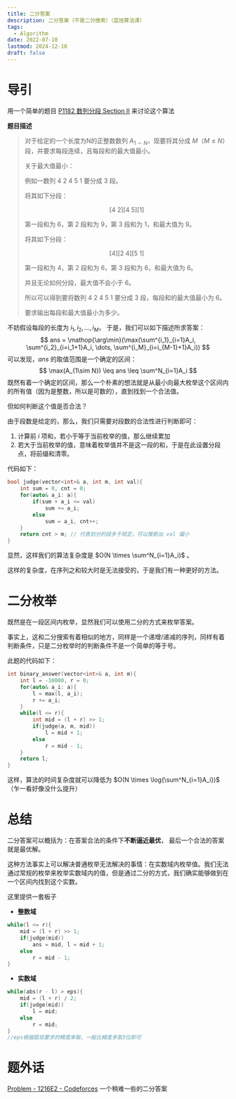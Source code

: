 ```yaml
---
title: 二分答案
description: 二分答案（不是二分搜索）（蓝旭算法课）
tags:
  - Algorithm
date: 2022-07-10
lastmod: 2024-12-10
draft: false
---
```


# 导引

用一个简单的题目 [P1182 数列分段 Section II](https://www.luogu.com.cn/problem/P1182) 来讨论这个算法

**题目描述**

> 对于给定的一个长度为N的正整数数列 $A_{1\sim N}$，现要将其分成 $M$（$M\leq N$）段，并要求每段连续，且每段和的最大值最小。
>
> 关于最大值最小：
>
> 例如一数列 $4\ 2\ 4\ 5\ 1$ 要分成 $3$ 段。
>
> 将其如下分段：
>
> $$[4\ 2][4\ 5][1]$$
>
> 第一段和为 $6$，第 $2$ 段和为 $9$，第 $3$ 段和为 $1$，和最大值为 $9$。
>
> 将其如下分段：
>
> $$[4][2\ 4][5\ 1]$$
>
> 第一段和为 $4$，第 $2$ 段和为 $6$，第 $3$ 段和为 $6$，和最大值为 $6$。
>
> 并且无论如何分段，最大值不会小于 $6$。
>
> 所以可以得到要将数列 $4\ 2\ 4\ 5\ 1$ 要分成 $3$ 段，每段和的最大值最小为 $6$。
>
> 要求输出每段和最大值最小为多少。

不妨假设每段的长度为 $i_1, i_2, \dots, i_M$， 于是，我们可以如下描述所求答案：
$$
ans = \mathop{\arg\min}(\max(\sum^{i_1}_{i=1}A_i, \sum^{i_2}_{i=i_1+1}A_i, \dots, \sum^{i_M}_{i=i_{M-1}+1}A_i))
$$
可以发现，$ans$ 的取值范围是一个确定的区间：
$$
\max(A_{1\sim N}) \leq ans \leq \sum^N_{i=1}A_i
$$
既然有着一个确定的区间，那么一个朴素的想法就是从最小向最大枚举这个区间内的所有值（因为是整数，所以是可数的），直到找到一个合法值。

但如何判断这个值是否合法？

由于段数是给定的，那么，我们只需要对段数的合法性进行判断即可：

1. 计算前 $i$ 项和，若小于等于当前枚举的值，那么继续累加
2. 若大于当前枚举的值，意味着枚举值并不是这一段的和，于是在此设置分段点，将前缀和清零。

代码如下：

```cpp
bool judge(vector<int>& a, int m, int val){
    int sum = 0, cnt = 0;
    for(auto& a_i: a){
        if(sum + a_i <= val)
            sum += a_i;
        else
            sum = a_i, cnt++;
    }
    return cnt > m; // 代表划分的段多于规定，可以推断出 val 偏小
}
```

显然，这样我们的算法复杂度是 $O(N \times \sum^N_{i=1}A_i)$ 。

这样的复杂度，在序列之和较大时是无法接受的，于是我们有一种更好的方法。

# 二分枚举

既然是在一段区间内枚举，显然我们可以使用二分的方式来枚举答案。

事实上，这和二分搜索有着相似的地方，同样是一个递增/递减的序列，同样有着判断条件，只是二分枚举时的判断条件不是一个简单的等于号。

此题的代码如下：

```cpp
int binary_answer(vector<int>& a, int m){
    int l = -10000, r = 0;
    for(auto& a_i: a){
        l = max(l, a_i);
        r += a_i;
    }
    while(l <= r){
        int mid = (l + r) >> 1;
        if(judge(a, m, mid))
            l = mid + 1;
        else 
            r = mid - 1;
    }
    return l;
}
```

这样，算法的时间复杂度就可以降低为 $O(N \times \log{\sum^N_{i=1}A_i})$ （乍一看好像没什么提升）

# 总结



二分答案可以概括为：在答案合法的条件下**不断逼近最优**， 最后一个合法的答案就是最优解。



这种方法事实上可以解决普通枚举无法解决的事情：在实数域内枚举值。我们无法通过常规的枚举来枚举实数域内的值，但是通过二分的方式，我们确实能够做到在一个区间内找到这个实数。



这里提供一套板子

- **整数域**

```cpp
while(l <= r){
    mid = (l + r) >> 1;
    if(judge(mid))
        ans = mid, l = mid + 1;
    else 
        r = mid - 1;
}
```

- **实数域**

```cpp
while(abs(r - l) > eps){
    mid = (l + r) / 2;
    if(judge(mid))
        l = mid;
    else 
        r = mid;
}
//eps根据题目要求的精度来取，一般比精度多取3位即可
```

# 题外话

[Problem - 1216E2 - Codeforces](https://codeforces.com/problemset/problem/1216/E2) 一个稍难一些的二分答案





